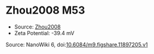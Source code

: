 <a name="material" />

# Zhou2008 M53
<script type="application/ld+json">
  {
    "@context": "https://schema.org/",
    "@type": "ChemicalSubstance",
    "@id": "https://egonw.github.io/nanowiki/nanowiki265.html#material",
    "http://purl.org/dc/terms/conformsTo":
      {
        "@type": "CreativeWork",
        "@id": "https://bioschemas.org/profiles/ChemicalSubstance/0.4-RELEASE/"
      },
    "identfier": "265",
    "name": "Zhou2008 M53",
    "url": "https://egonw.github.io/nanowiki/nanowiki265.html#material",
    "sameAs": "http://127.0.0.1/mediawiki/index.php/Special:URIResolver/Zhou2008_M53"
  }
</script>


* Source: [Zhou2008](articleZhou2008.md)
* Zeta Potential: -39.4 mV


Source: NanoWiki 6, doi:[10.6084/m9.figshare.11897205.v1](https://doi.org/10.6084/m9.figshare.11897205.v1)
